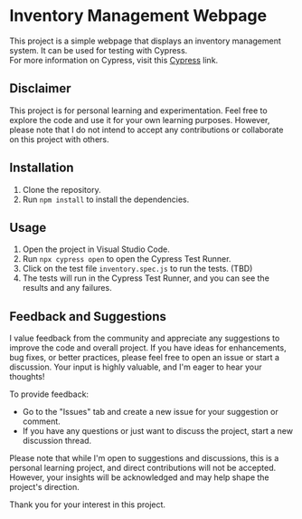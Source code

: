 # Inventory Management Webpage

This project is a simple webpage that displays an inventory management system. It can be used for testing with Cypress. <br> For more information on Cypress, visit this [Cypress](https://docs.cypress.io/guides/overview/why-cypress#In-a-nutshell) link.

## Disclaimer

This project is for personal learning and experimentation. Feel free to explore the code and use it for your own learning purposes. However, please note that I do not intend to accept any contributions or collaborate on this project with others. 

## Installation

1. Clone the repository.
2. Run `npm install` to install the dependencies.

## Usage

1. Open the project in Visual Studio Code.
2. Run `npx cypress open` to open the Cypress Test Runner.
3. Click on the test file `inventory.spec.js` to run the tests. (TBD)
4. The tests will run in the Cypress Test Runner, and you can see the results and any failures.


## Feedback and Suggestions

I value feedback from the community and appreciate any suggestions to improve the code and overall project. If you have ideas for enhancements, bug fixes, or better practices, please feel free to open an issue or start a discussion. Your input is highly valuable, and I'm eager to hear your thoughts!

To provide feedback:
- Go to the "Issues" tab and create a new issue for your suggestion or comment.
- If you have any questions or just want to discuss the project, start a new discussion thread.

Please note that while I'm open to suggestions and discussions, this is a personal learning project, and direct contributions will not be accepted. However, your insights will be acknowledged and may help shape the project's direction.

Thank you for your interest in this project.
